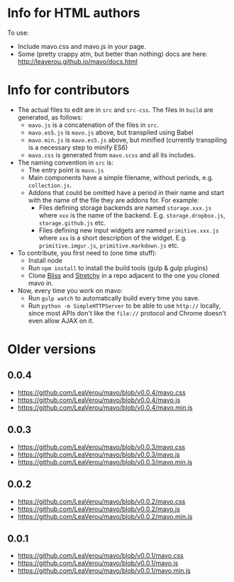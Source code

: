 # Info for HTML authors

To use:

- Include mavo.css and mavo.js in your page.
- Some (pretty crappy atm, but better than nothing) docs are here: http://leaverou.github.io/mavo/docs.html

# Info for contributors

- The actual files to edit are in `src` and `src-css`. The files in `build` are generated, as follows:
	- `mavo.js` is a concatenation of the files in `src`.
	- `mavo.es5.js` is `mavo.js` above, but transpiled using Babel
	- `mavo.min.js` is `mavo.es5.js` above, but minified (currently transpiling is a necessary step to minify ES6)
	- `mavo.css` is generated from `mavo.scss` and all its includes.
- The naming convention in `src` is:
	- The entry point is `mavo.js`
	- Main components have a simple filename, without periods, e.g. `collection.js`.
	- Addons that could be omitted have a period in their name and start with the name of the file they are addons for. For example:
		- Files defining storage backends are named `storage.xxx.js` where `xxx` is the name of the backend. E.g. `storage.dropbox.js`, `storage.github.js` etc.
		- Files defining new input widgets are named `primitive.xxx.js` where `xxx` is a short description of the widget. E.g. `primitive.imgur.js`, `primitive.markdown.js` etc.
- To contribute, you first need to (one time stuff):
	- Install node
	- Run `npm install` to install the build tools (gulp & gulp plugins)
	- Clone [Bliss](https://github.com/leaverou/bliss) and [Stretchy](https://github.com/leaverou/stretchy) in a repo adjacent to the one you cloned mavo in.
- Now, every time you work on mavo:
	- Run `gulp watch` to automatically build every time you save.
	- Run `python -m SimpleHTTPServer` to be able to use `http://` locally, since most APIs don't like the `file://` protocol and Chrome doesn't even allow AJAX on it.

# Older versions

## 0.0.4

- https://github.com/LeaVerou/mavo/blob/v0.0.4/mavo.css
- https://github.com/LeaVerou/mavo/blob/v0.0.4/mavo.js
- https://github.com/LeaVerou/mavo/blob/v0.0.4/mavo.min.js

## 0.0.3

- https://github.com/LeaVerou/mavo/blob/v0.0.3/mavo.css
- https://github.com/LeaVerou/mavo/blob/v0.0.3/mavo.js
- https://github.com/LeaVerou/mavo/blob/v0.0.3/mavo.min.js

## 0.0.2

- https://github.com/LeaVerou/mavo/blob/v0.0.2/mavo.css
- https://github.com/LeaVerou/mavo/blob/v0.0.2/mavo.js
- https://github.com/LeaVerou/mavo/blob/v0.0.2/mavo.min.js

## 0.0.1

- https://github.com/LeaVerou/mavo/blob/v0.0.1/mavo.css
- https://github.com/LeaVerou/mavo/blob/v0.0.1/mavo.js
- https://github.com/LeaVerou/mavo/blob/v0.0.1/mavo.min.js
